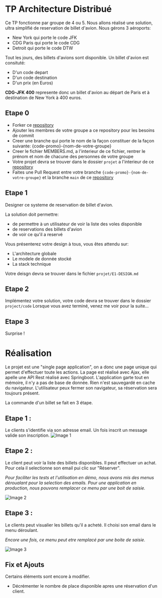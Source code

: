 # TP Architecture Distribué

Ce TP fonctionne par groupe de 4 ou 5.
Nous allons réalisé une solution, ultra simplifié de reservation de billet d'avion.
Nous gérons 3 aéroports:
- New York qui porte le code JFK
- CDG Paris qui porte le code CDG
- Detroit qui porte le code DTW

Tout les jours, des billets d'avions sont disponible.
Un billet d'avion est consituté:
- D'un code depart
- D'un code destination
- D'un prix (en Euros)

__CDG-JFK 400__ represente donc un billet d'avion au départ de Paris et à destination de New York à 400 euros.

## Etape 0

- Forker ce [repository](https://github.com/ESIEA-Distributed-Architecture/tp-architecture)
- Ajouter les membres de votre groupe a ce repository pour les besoins de commit
- Creer une branche qui porte le nom de la façon constituer de la façon suivante: {code-promo}-{nom-de-votre-groupe}
- Creer le fichier MEMBERS.md, a l'interieur de ce fichier, rentrer le prénom et nom de chacune des personnes de votre groupe
- Votre projet devra se trouver dans le dossier ```projet``` a l'interieur de ce [repository](https://github.com/ESIEA-Distributed-Architecture/tp-architecture)
- Faites une Pull Request entre votre branche ```{code-promo}-{nom-de-votre-groupe}``` et la branche ```main``` de ce [repository](https://github.com/ESIEA-Distributed-Architecture/tp-architecture)

## Etape 1

Designer ce systeme de reservation de billet d'avion.

La solution doit permettre:
- de permettre à un utilisateur de voir la liste des voles disponible
- de reservations des billets d'avion 
- de voir ce qu'il a reservé

Vous présenterez votre design à tous, vous êtes attendu sur:
- L'architecture globale
- Le modele de donnée stocké
- La stack technique

Votre deisgn devra se trouver dans le fichier ```projet/E1-DESIGN.md```

## Etape 2

Implémentez votre solution, votre code devra se trouver dans le dossier ```project/code```
Lorsque vous avez terminé, venez me voir pour la suite...

## Etape 3

Surprise !

# Réalisation 

Le projet est une "single page application", on a donc une page unique qui permet d'effectuer toute les actions.
La page est réalisé avec Ajax, elle apelle une API Rest réalisé avec Springboot.
L'application garte tout en mémoire, il n'y a pas de base de donnée.
Rien n'est sauvegardé en cache du navigateur. L'utilisateur peux fermer son navigateur, sa réservation sera toujours présent.

La commande d'un billet se fait en 3 étape.

## Etape 1 :

Le clients s'identifie via son adresse email.
Un fois inscrit un message valide son inscription.
![Image 1](https://puu.sh/GX8On.png)

## Etape 2 :

Le client peut voir la liste des billets disponibles.
Il peut effectuer un achat. Pour cela il selectionne son email pui clic sur "Réserver".

_Pour faciliter les tests et l'utilisation en démo, nous avons mis des menus déroualant pour la selection des emails.
Pour une application en production, nous pouvons remplacer ce menu par une boit de saisie._

![Image 2](https://puu.sh/GX8Si.png)

## Etape 3 :

Le clients peut visualier les billets qu'il a acheté. 
Il choisi son email dans le menu déroulant. 

_Encore une fois, ce menu peut etre remplacé par une boite de saisie._


![Image 3](https://puu.sh/GX8Tp.png)

## Fix et Ajouts 

Certains éléments sont encore à modifier.
  - Décrémenter le nombre de place disponible apres une réservation d'un client.
